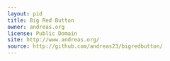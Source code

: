 ```yaml
---
layout: pid
title: Big Red Button
owner: andreas.org
license: Public Domain
site: http://www.andreas.org/
source: http://github.com/andreas23/bigredbutton/
---
```


